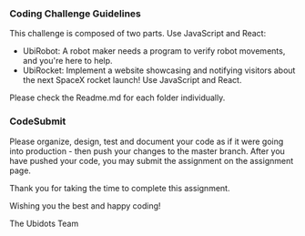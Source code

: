 ### Coding Challenge Guidelines

This challenge is composed of two parts. Use JavaScript and React:

* UbiRobot: A robot maker needs a program to verify robot movements, and you're here to help. 
* UbiRocket: Implement a website showcasing and notifying visitors about the next SpaceX rocket launch! Use JavaScript and React.

Please check the Readme.md for each folder individually.

### CodeSubmit

Please organize, design, test and document your code as if it were going into production - then push your changes to the master branch. After you have pushed your code, you may submit the assignment on the assignment page.

Thank you for taking the time to complete this assignment.

Wishing you the best and happy coding!

The Ubidots Team
